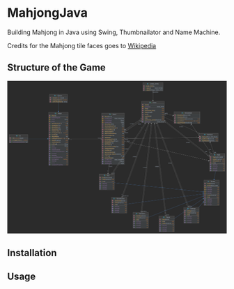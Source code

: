 # MahjongJava
Building Mahjong in Java using Swing, Thumbnailator and Name Machine.

Credits for the Mahjong tile faces goes to [Wikipedia](https://en.wikipedia.org/wiki/Mahjong_tiles)

## Structure of the Game
![cls_diagram](assets/uml_diagram.png)

## Installation


## Usage

